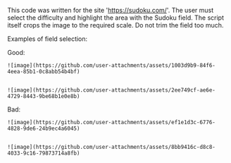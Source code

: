 This code was written for the site 'https://sudoku.com/'. The user must select the difficulty and highlight the area with the Sudoku field. The script itself crops the image to the required scale. Do not trim the field too much.

Examples of field selection:

Good:


    ![image](https://github.com/user-attachments/assets/1003d9b9-84f6-4eea-85b1-0c8abb54b4bf)


    ![image](https://github.com/user-attachments/assets/2ee749cf-ae6e-4729-8443-9be68b1e0e8b)


Bad:


    ![image](https://github.com/user-attachments/assets/ef1e1d3c-6776-4828-9de6-24b9ec4a6045)


    ![image](https://github.com/user-attachments/assets/8bb9416c-d8c8-4033-9c16-79873714a8fb)
